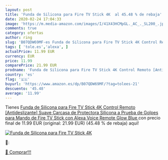 ```yaml
---
layout: post
title: 'Funda de Silicona para Fire TV Stick 4K  al 45.48 % de rebaja'
date: 2020-02-24 17:04:33
image: 'https://m.media-amazon.com/images/I/41X43HCMpGL._AC_._SL200_.jpg'
comments: true
category: ofertas
author: ring
slug: 'B07QDW69MF-es Funda de Silicona para Fire TV Stick 4K Control Remoto...'
tags: [ 'tole.es','alexa', ]
actualPrice: 11.99 EUR
currency: EUR
price: 11.99
comparePrice: 21.99 EUR
prodname: 'Funda de Silicona para Fire TV Stick 4K Control Remoto [Antideslizante] Suave Carcasa de Protectora Silicona a Prueba de Golpes para Mando de Fire TV Stick con Alexa Voice Remote  Glow Blue '
country: 'es'
flag: '🇪🇸'
buyurl: 'https://www.amazon.es/dp/B07QDW69MF/?tag=tolees-21'
descuento: '45.48'
average: '11.99'
---
```


Tienes [Funda de Silicona para Fire TV Stick 4K Control Remoto [Antideslizante] Suave Carcasa de Protectora Silicona a Prueba de Golpes para Mando de Fire TV Stick con Alexa Voice Remote  Glow Blue ](https://www.amazon.es/dp/B07QDW69MF/?tag=tolees-21) con precio final de  11.99 EUR (original: 21.99 EUR) (45.48 %  de rebaja) aqui!

[![Funda de Silicona para Fire TV Stick 4K ](https://m.media-amazon.com/images/I/41X43HCMpGL._AC_._SL200_.jpg)](https://www.amazon.es/dp/B07QDW69MF/?tag=tolees-21)

🔎:


[🛒 Comprar!!!](https://www.amazon.es/dp/B07QDW69MF/?tag=tolees-21)
